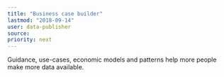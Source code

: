 ```yaml
---
title: "Business case builder"
lastmod: "2018-09-14"
user: data-publisher
source:
priority: next
---
```


Guidance, use-cases, economic models and patterns help more people make more data available.
